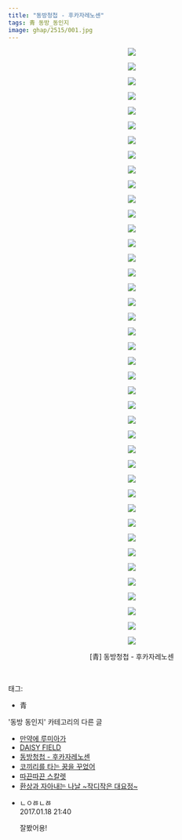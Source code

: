 ```yaml
---
title: "동방청첩 - 후카자레노센"
tags: 青 동방_동인지
image: ghap/2515/001.jpg
---
```

<div class="article">
<p style="text-align: center; clear: none; float: none;"><img src="{{ site.nasurl }}/ghap/2515/001.jpg"/></p>
<p style="text-align: center; clear: none; float: none;"><img src="{{ site.nasurl }}/ghap/2515/002.jpg"/></p>
<p style="text-align: center; clear: none; float: none;"><img src="{{ site.nasurl }}/ghap/2515/003.jpg"/></p>
<p style="text-align: center; clear: none; float: none;"><img src="{{ site.nasurl }}/ghap/2515/004.jpg"/></p>
<p style="text-align: center; clear: none; float: none;"><img src="{{ site.nasurl }}/ghap/2515/005.jpg"/></p>
<p style="text-align: center; clear: none; float: none;"><img src="{{ site.nasurl }}/ghap/2515/006.jpg"/></p>
<p style="text-align: center; clear: none; float: none;"><img src="{{ site.nasurl }}/ghap/2515/007.jpg"/></p>
<p style="text-align: center; clear: none; float: none;"><img src="{{ site.nasurl }}/ghap/2515/008.jpg"/></p>
<p style="text-align: center; clear: none; float: none;"><img src="{{ site.nasurl }}/ghap/2515/009.jpg"/></p>
<p style="text-align: center; clear: none; float: none;"><img src="{{ site.nasurl }}/ghap/2515/010.jpg"/></p>
<p style="text-align: center; clear: none; float: none;"><img src="{{ site.nasurl }}/ghap/2515/011.jpg"/></p>
<p style="text-align: center; clear: none; float: none;"><img src="{{ site.nasurl }}/ghap/2515/012.jpg"/></p>
<p style="text-align: center; clear: none; float: none;"><img src="{{ site.nasurl }}/ghap/2515/013.jpg"/></p>
<p style="text-align: center; clear: none; float: none;"><img src="{{ site.nasurl }}/ghap/2515/014.jpg"/></p>
<p style="text-align: center; clear: none; float: none;"><img src="{{ site.nasurl }}/ghap/2515/015.jpg"/></p>
<p style="text-align: center; clear: none; float: none;"><img src="{{ site.nasurl }}/ghap/2515/016.jpg"/></p>
<p style="text-align: center; clear: none; float: none;"><img src="{{ site.nasurl }}/ghap/2515/017.jpg"/></p>
<p style="text-align: center; clear: none; float: none;"><img src="{{ site.nasurl }}/ghap/2515/018.jpg"/></p>
<p style="text-align: center; clear: none; float: none;"><img src="{{ site.nasurl }}/ghap/2515/019.jpg"/></p>
<p style="text-align: center; clear: none; float: none;"><img src="{{ site.nasurl }}/ghap/2515/020.jpg"/></p>
<p style="text-align: center; clear: none; float: none;"><img src="{{ site.nasurl }}/ghap/2515/021.jpg"/></p>
<p style="text-align: center; clear: none; float: none;"><img src="{{ site.nasurl }}/ghap/2515/022.jpg"/></p>
<p style="text-align: center; clear: none; float: none;"><img src="{{ site.nasurl }}/ghap/2515/023.jpg"/></p>
<p style="text-align: center; clear: none; float: none;"><img src="{{ site.nasurl }}/ghap/2515/024.jpg"/></p>
<p style="text-align: center; clear: none; float: none;"><img src="{{ site.nasurl }}/ghap/2515/025.jpg"/></p>
<p style="text-align: center; clear: none; float: none;"><img src="{{ site.nasurl }}/ghap/2515/026.jpg"/></p>
<p style="text-align: center; clear: none; float: none;"><img src="{{ site.nasurl }}/ghap/2515/027.jpg"/></p>
<p style="text-align: center; clear: none; float: none;"><img src="{{ site.nasurl }}/ghap/2515/028.jpg"/></p>
<p style="text-align: center; clear: none; float: none;"><img src="{{ site.nasurl }}/ghap/2515/029.jpg"/></p>
<p style="text-align: center; clear: none; float: none;"><img src="{{ site.nasurl }}/ghap/2515/030.jpg"/></p>
<p style="text-align: center; clear: none; float: none;"><img src="{{ site.nasurl }}/ghap/2515/031.jpg"/></p>
<p style="text-align: center; clear: none; float: none;"><img src="{{ site.nasurl }}/ghap/2515/032.jpg"/></p>
<p style="text-align: center; clear: none; float: none;"><img src="{{ site.nasurl }}/ghap/2515/033.jpg"/></p>
<p style="text-align: center; clear: none; float: none;"><img src="{{ site.nasurl }}/ghap/2515/034.jpg"/></p>
<p style="text-align: center; clear: none; float: none;"><img src="{{ site.nasurl }}/ghap/2515/035.jpg"/></p>
<p style="text-align: center; clear: none; float: none;"><img src="{{ site.nasurl }}/ghap/2515/036.jpg"/></p>
<p style="text-align: center; clear: none; float: none;"><img src="{{ site.nasurl }}/ghap/2515/037.jpg"/></p>
<p style="text-align: center; clear: none; float: none;"><img src="{{ site.nasurl }}/ghap/2515/038.jpg"/></p>
<p style="text-align: center; clear: none; float: none;"><img src="{{ site.nasurl }}/ghap/2515/039.jpg"/></p>
<p style="text-align: center; clear: none; float: none;"><img src="{{ site.nasurl }}/ghap/2515/040.jpg"/></p>
<p style="text-align: center; clear: none; float: none;"><img src="{{ site.nasurl }}/ghap/2515/041.jpg"/></p>
<p style="text-align: center; clear: none; float: none;">[青] 동방청첩 - 후카자레노센</p>
<p><br/></p>
</div><div class="tagTrail">
<p>태그: </p>
<ul>
<li>青</li>
</ul>
</div><div class="another">
<p>'동방 동인지' 카테고리의 다른 글</p>
<ul>
<li><a href="/2016-10-09-ghap_2517">만약에 루미아가</a></li>
<li><a href="/2016-10-09-ghap_2516">DAISY FIELD</a></li>
<li><a href="/2016-10-09-ghap_2515">동방청첩 - 후카자레노센</a></li>
<li><a href="/2016-10-09-ghap_2513">코끼리를 타는 꿈을 꾸었어</a></li>
<li><a href="/2016-10-09-ghap_2512">따끈따끈 스칼렛</a></li>
<li><a href="/2016-10-09-ghap_2511">환상과 자아내는 나날 ~작디작은 대요정~</a></li>
</ul>
</div><div class="cb_module cb_fluid">
<div class="cb_wrt cb_profile">
<div class="comment">
<ul>
<li class="cb_thumb_off" id="comment14894832">
<div class="cb_comment_area">
<div class="cb_info_area">
<div class="cb_section">
<span class="cb_nick_name">ㄴㅇㅀㄴㅀ</span>
</div>
<div class="cb_section">
<span class="cb_date">2017.01.18 21:40 </span>
</div>
</div>
<div class="cb_dsc_comment">
<p class="cb_dsc">
											잘봤어용!
										</p>
</div>
</div></li>
</ul>
</div>
</div><!-- commentList close -->
</div>
